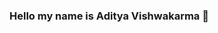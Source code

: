 ### Hello my name is Aditya Vishwakarma 👋

<!--
**Aadi1999vish.github.io/Aadi profile.github.io/** is a ✨ _special_ ✨ repository because its `README.md` (this file) appears on your GitHub profile.

Here are some ideas to get you started:

- 🔭 I’m currently working on ...I'm a Developer,Blogger'
,Designer,Instagrammer
# My Personal Portfolio

## Introduction

Welcome to my personal portfolio! This is where I showcase my projects, skills, and experiences as a software developer. I am passionate about creating innovative solutions and constantly learning and growing in the field of technology. Feel free to explore the different sections of my portfolio and get in touch if you have any inquiries or collaboration opportunities.

## Projects

### Project 1: XYZ Web Application

- **Description:** Developed a web application using the XYZ framework for managing customer data and generating reports. Implemented features such as user authentication, data encryption, and real-time notifications.
- **Technologies:** XYZ Framework, HTML, CSS, JavaScript, MongoDB
- **GitHub Repository:** [link](https://github.com/username/project1)

### Project 2: ABC Mobile App

- **Description:** Created a cross-platform mobile app using React Native for tracking personal expenses. Integrated with APIs to fetch real-time exchange rates and implemented data visualization for better user experience.
- **Technologies:** React Native, JavaScript, Redux, RESTful APIs
- **GitHub Repository:** [link](https://github.com/username/project2)

### Project 3: PQR Data Analysis

- **Description:** Conducted in-depth data analysis on a large dataset using Python and various data science libraries. Generated insights and visualizations to identify patterns and trends, helping the client make informed business decisions.
- **Technologies:** Python, Pandas, NumPy, Matplotlib
- **GitHub Repository:** [link](https://github.com/username/project3)

## Skills

- Programming Languages: Python, JavaScript, Java
- Web Development: HTML, CSS, React, Node.js
- Mobile Development: React Native, Android Studio
- Databases: MySQL, MongoDB
- Data Analysis: Python, Pandas, NumPy, Matplotlib
- Version Control: Git, GitHub
- Agile Methodologies: Scrum, Kanban

## Experience

### Software Developer at Company X (2019-2021)

- Collaborated with a team of developers to design and implement software solutions for clients in various industries.
- Participated in the full software development lifecycle, including requirements gathering, design, coding, testing, and deployment.
- Worked closely with clients to understand their needs and provide technical recommendations.

### Freelance Developer (2017-2019)

- Developed custom websites and web applications for small businesses, incorporating responsive design and user-friendly interfaces.
- Managed project timelines and communicated effectively with clients to ensure project success.

## Education

- Bachelor of Science in Computer Science, University of ABC (2015-2019)

## Certifications

- XYZ Certification in Web Development
- ABC Certification in Data Science

## Contact

Feel free to reach out to me via email at [email protected] or connect with me on LinkedIn: [LinkedIn Profile](https://www.linkedin.com/in/yourname).

Thank you for visiting my portfolio!
